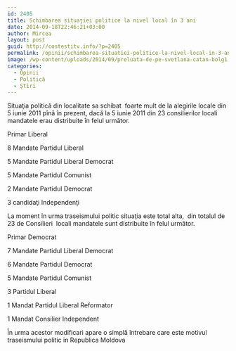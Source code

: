 ```yaml
---
id: 2405
title: Schimbarea situaţiei politice la nivel local în 3 ani
date: 2014-09-18T22:46:21+03:00
author: Mircea
layout: post
guid: http://costestitv.info/?p=2405
permalink: /opinii/schimbarea-situatiei-politice-la-nivel-local-in-3-ani/
image: /wp-content/uploads/2014/09/preluata-de-pe-svetlana-catan-bolg1.jpg
categories:
  - Opinii
  - Politică
  - Știri
---
```

Situaţia politică din localitate sa schibat  foarte mult de la alegirile locale din 5 iunie 2011 pînă în prezent, dacă la 5 iunie 2011 din 23 consilierilor locali mandatele erau distribuite în felul următor.<!--more-->

Primar Liberal

8 Mandate Partidul Liberal

5 Mandate Partidul Liberal Democrat

5 Mandate Partidul Comunist

2 Mandate Partidul Democrat

3 candidaţi Independenţi

La moment în urma traseismului politic situaţia este total alta,  din totalul de 23 de Consilieri  locali mandatele sunt distribuite în felul următor.

Primar Democrat

7 Mandate Partidul Liberal Democrat

6 Mandate Partidul Democrat

5 Mandate Partidul Comunist

3 Partidul Liberal

1 Mandat Partidul Liberal Reformator

1 Mandat Consilier Independent

În urma acestor modificari apare o simplă întrebare care este motivul traseismului politic in Republica Moldova